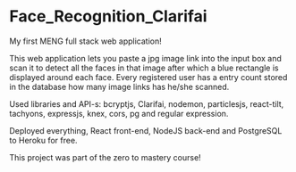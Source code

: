 # Face_Recognition_Clarifai

My first MENG full stack web application!

This web application lets you paste a jpg image link into
the input box and scan it to detect all the faces in that
image after which a blue rectangle is displayed around 
each face. Every registered user has a entry count stored 
in the database how many image links has he/she scanned.

Used libraries and API-s: bcryptjs, Clarifai, nodemon,
particlesjs, react-tilt, tachyons, expressjs, knex, 
cors, pg and regular expression.

Deployed everything, React front-end, NodeJS back-end and 
PostgreSQL to Heroku for free. 

This project was part of the zero to mastery course!
